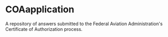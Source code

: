 COAapplication
==============

A repository of answers submitted to the Federal Aviation Administration's Certificate of Authorization process.
